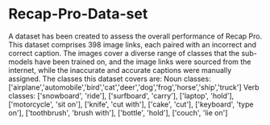 # Recap-Pro-Data-set
A dataset has been created to assess the overall performance of Recap Pro. This dataset comprises 398 image links, each paired with an incorrect and correct caption. The images cover a diverse range of classes that the sub-models have been trained on, and the image links were sourced from the internet, while the inaccurate and accurate captions were manually assigned.
The classes this dataset covers are: 
Noun classes: ['airplane','automobile','bird','cat','deer','dog','frog','horse','ship','truck']
Verb classes: ['snowboard', 'ride'], ['surfboard', 'carry'], ['laptop', 'hold'], ['motorcycle', 'sit on'], ['knife', 'cut with'], ['cake', 'cut'], ['keyboard', 'type on'], ['toothbrush', 'brush with'], ['bottle', 'hold'], ['couch', 'lie on']
